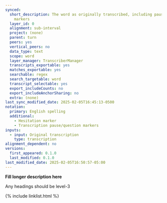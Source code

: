 ```yaml
---
synced:
  short_description: The word as originally transcribed, including pause/question
    markers
  layer_id: 0
  alignment: sub-interval
  project: (none)
  parent: turn
  peers: yes
  vertical_peers: no
  data_type: text
  scope: word
  layer_manager: TranscriberManager
  transcripts_exportable: yes
  matches_exportable: yes
  searchable: regex
  search_targetable: word
  transcript_selectable: yes
  export_includeCounts: no
  export_includeAnchorSharing: no
  extra: (none)
last_sync_modified_date: 2025-02-05T16:45:13-0500
notation:
  primary: English spelling
  additional:
    - Hesitation marker
    - Transcription pause/question markers
inputs:
  - input: Original transcription
    type: transcription
alignment_dependent: no
versions:
  first_appeared: 0.1.0
  last_modified: 0.1.0
last_modified_date: 2025-02-05T16:50:57-05:00
---
```


**Fill longer description here**

Any headings should be level-3


{% include linklist.html %}
